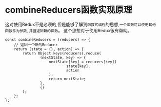 # combineReducers函数实现原理

这对使用Redux不是必须的,但是能够了解到`函数式编程`的思想,`一个函数可以使用其他函数作为参数,并且返回新的函数`。
这个思想对于使用Redux很有帮助。

    const combineReducers = (reducers) => {
        // 返回一个新的Reducer
        return (state = {}, action) => {
            return Object.keys(reducers).reduce(
                    (nextState, key) => {
                        nextState[key] = reducers[key](
                                state[key],
                                action
                        );
                        return nextState;
                    },
                    {}
            );
        };
    };